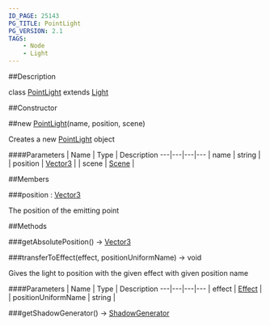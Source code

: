 ```yaml
---
ID_PAGE: 25143
PG_TITLE: PointLight
PG_VERSION: 2.1
TAGS:
    - Node
    - Light
---
```

##Description

class [PointLight](/classes/2.2/PointLight) extends [Light](/classes/2.2/Light)



##Constructor

##new [PointLight](/classes/2.2/PointLight)(name, position, scene)

Creates a new [PointLight](/classes/2.2/PointLight) object

####Parameters
 | Name | Type | Description
---|---|---|---
 | name | string | 
 | position | [Vector3](/classes/2.2/Vector3) | 
 | scene | [Scene](/classes/2.2/Scene) | 

##Members

###position : [Vector3](/classes/2.2/Vector3)

The position of the emitting point

##Methods

###getAbsolutePosition() &rarr; [Vector3](/classes/2.2/Vector3)


###transferToEffect(effect, positionUniformName) &rarr; void

Gives the light to position with the given effect with given position name

####Parameters
 | Name | Type | Description
---|---|---|---
 | effect | [Effect](/classes/2.2/Effect) | 
 | positionUniformName | string | 

###getShadowGenerator() &rarr; [ShadowGenerator](/classes/2.2/ShadowGenerator)


